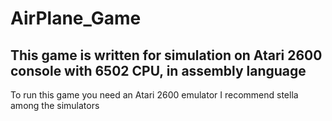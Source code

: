 # AirPlane_Game
## This game is written for simulation on Atari 2600 console with 6502 CPU, in assembly language

To run this game you need an Atari 2600 emulator
I recommend stella among the simulators
